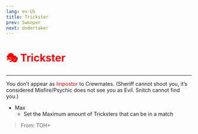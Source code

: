 ```yaml
---
lang: en-US
title: Trickster
prev: Swooper
next: Undertaker
---
```


# <font color="red">🎭 <b>Trickster</b></font> <Badge text="Concealing" type="tip" vertical="middle"/>

***

You don’t appear as <font color=red>Impostor</font> to Crewmates. (Sheriff cannot shoot you, it’s considered Misfire/Psychic does not see you as Evil. Snitch cannot find you.)

- Max
  - Set the Maximum amount of Tricksters that can be in a match

> From: TOH+
